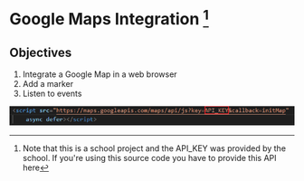 # Google Maps Integration [^IMPORTANT]

## Objectives

1. Integrate a Google Map in a web browser
2. Add a marker
3. Listen to events

[^IMPORTANT]: Note that this is a school project and the API_KEY was provided by the school. If you're using this source code you have to provide this API here

![API_KEY](screenshots/key-api.png)
